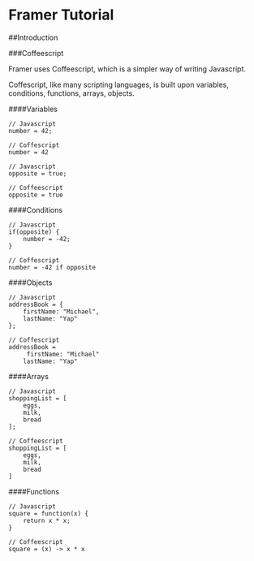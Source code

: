 # Framer Tutorial

##Introduction

###Coffeescript

Framer uses Coffeescript, which is a simpler way of writing Javascript.

Coffescript, like many scripting languages, is built upon variables, conditions, functions, arrays, objects.

####Variables

````
// Javascript
number = 42;

// Coffescript
number = 42
````

````
// Javascript
opposite = true;

// Coffeescript
opposite = true
````

####Conditions

````
// Javascript
if(opposite) {
    number = -42;
}

// Coffescript
number = -42 if opposite
````

####Objects

````
// Javascript
addressBook = {
    firstName: "Michael",
    lastName: "Yap"
};

// Coffescript
addressBook =
     firstName: "Michael"
    lastName: "Yap"
````

####Arrays

````
// Javascript
shoppingList = [
    eggs,
    milk,
    bread
];

// Coffeescript
shoppingList = [
    eggs,
    milk,
    bread
]
````

####Functions

````
// Javascript
square = function(x) {
    return x * x;
}

// Coffeescript
square = (x) -> x * x
````


